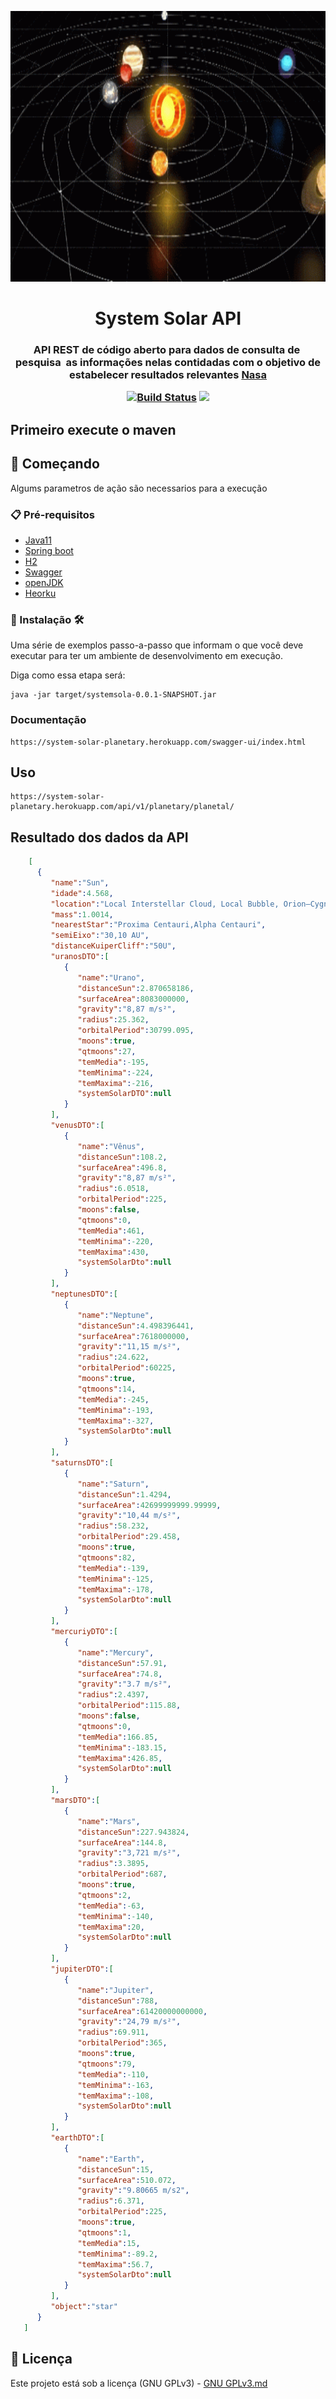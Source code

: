 <p align="center"><img src="logo/logo.gif" width = "833px" height="433px"></p>

<h1 align="center">System Solar API</h1>

<h3 align="center">
API REST de código aberto para dados de consulta de  pesquisa  as informações nelas contidadas com o objetivo de estabelecer resultados relevantes <a href="https://solarsystem.nasa.gov/" target="_blank">Nasa</a>
 <a href="https://www.iau2006.org/"usando como base organizacional um sistema de CRUD
<p align="center">
 
<a href="https://app.travis-ci.com/Mario23junior/solar-system-api.svg?branch=main" target="_blank"> [![Build Status](https://app.travis-ci.com/Mario23junior/solar-system-api.svg?branch=main)](https://app.travis-ci.com/Mario23junior/solar-system-api.svg?branch=main)
<a href="https://en.wikipedia.org/wiki/Representational_state_transfer"><img src="https://img.shields.io/badge/interface-REST-brightgreen.svg?longCache=true&style=flat-square" target="_blank"></a>
</p>
  
## Primeiro execute o maven 

## 🚀 Começando

Algums parametros de ação são necessarios para a execução
### 📋 Pré-requisitos
 
* [Java11](http://www.dropwizard.io/1.0.2/docs/)
* [Spring boot](https://spring.io/projects/spring-boot)
* [H2](https://www.h2database.com/html/main.html)
* [Swagger](https://swagger.io/)
* [openJDK](https://maven.apache.org/)
* [Heorku](https://www.heroku.com/free)

 
### 🔧 Instalação 🛠️ 

Uma série de exemplos passo-a-passo que informam o que você deve executar para ter um ambiente de desenvolvimento em execução.

Diga como essa etapa será:

```
java -jar target/systemsola-0.0.1-SNAPSHOT.jar

```
 
 ###  Documentação  
```
https://system-solar-planetary.herokuapp.com/swagger-ui/index.html
```


## Uso

```
https://system-solar-planetary.herokuapp.com/api/v1/planetary/planetal/
```

## Resultado dos dados da API

 ```json
     [
       {
          "name":"Sun",
          "idade":4.568,
          "location":"Local Interstellar Cloud, Local Bubble, Orion–Cygnus Arm, Milky Way",
          "mass":1.0014,
          "nearestStar":"Proxima Centauri,Alpha Centauri",
          "semiEixo":"30,10 AU",
          "distanceKuiperCliff":"50U",
          "uranosDTO":[
             {
                "name":"Urano",
                "distanceSun":2.870658186,
                "surfaceArea":8083000000,
                "gravity":"8,87 m/s²",
                "radius":25.362,
                "orbitalPeriod":30799.095,
                "moons":true,
                "qtmoons":27,
                "temMedia":-195,
                "temMinima":-224,
                "temMaxima":-216,
                "systemSolarDTO":null
             }
          ],
          "venusDTO":[
             {
                "name":"Vênus",
                "distanceSun":108.2,
                "surfaceArea":496.8,
                "gravity":"8,87 m/s²",
                "radius":6.0518,
                "orbitalPeriod":225,
                "moons":false,
                "qtmoons":0,
                "temMedia":461,
                "temMinima":-220,
                "temMaxima":430,
                "systemSolarDto":null
             }
          ],
          "neptunesDTO":[
             {
                "name":"Neptune",
                "distanceSun":4.498396441,
                "surfaceArea":7618000000,
                "gravity":"11,15 m/s²",
                "radius":24.622,
                "orbitalPeriod":60225,
                "moons":true,
                "qtmoons":14,
                "temMedia":-245,
                "temMinima":-193,
                "temMaxima":-327,
                "systemSolarDto":null
             }
          ],
          "saturnsDTO":[
             {
                "name":"Saturn",
                "distanceSun":1.4294,
                "surfaceArea":42699999999.99999,
                "gravity":"10,44 m/s²",
                "radius":58.232,
                "orbitalPeriod":29.458,
                "moons":true,
                "qtmoons":82,
                "temMedia":-139,
                "temMinima":-125,
                "temMaxima":-178,
                "systemSolarDto":null
             }
          ],
          "mercuriyDTO":[
             {
                "name":"Mercury",
                "distanceSun":57.91,
                "surfaceArea":74.8,
                "gravity":"3.7 m/s²",
                "radius":2.4397,
                "orbitalPeriod":115.88,
                "moons":false,
                "qtmoons":0,
                "temMedia":166.85,
                "temMinima":-183.15,
                "temMaxima":426.85,
                "systemSolarDto":null
             }
          ],
          "marsDTO":[
             {
                "name":"Mars",
                "distanceSun":227.943824,
                "surfaceArea":144.8,
                "gravity":"3,721 m/s²",
                "radius":3.3895,
                "orbitalPeriod":687,
                "moons":true,
                "qtmoons":2,
                "temMedia":-63,
                "temMinima":-140,
                "temMaxima":20,
                "systemSolarDto":null
             }
          ],
          "jupiterDTO":[
             {
                "name":"Jupiter",
                "distanceSun":788,
                "surfaceArea":61420000000000,
                "gravity":"24,79 m/s²",
                "radius":69.911,
                "orbitalPeriod":365,
                "moons":true,
                "qtmoons":79,
                "temMedia":-110,
                "temMinima":-163,
                "temMaxima":-108,
                "systemSolarDto":null
             }
          ],
          "earthDTO":[
             {
                "name":"Earth",
                "distanceSun":15,
                "surfaceArea":510.072,
                "gravity":"9.80665 m/s2",
                "radius":6.371,
                "orbitalPeriod":225,
                "moons":true,
                "qtmoons":1,
                "temMedia":15,
                "temMinima":-89.2,
                "temMaxima":56.7,
                "systemSolarDto":null
             }
          ],
          "object":"star"
       }
    ]
 
```
 
## 📄 Licença
 
Este projeto está sob a licença (GNU GPLv3) - [GNU GPLv3.md](https://www.gnu.org/licenses/gpl-3.0.pt-br.html)
